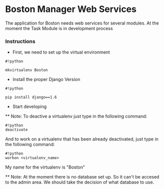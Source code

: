 # Boston Manager Web Services #

The application for Boston needs web services for several modules. At the moment the Task Module is in development process 

### Instructions ###

* First, we need to set up the virtual environment
```
#!python

mkvirtualenv Boston
```

* Install the proper Django Version
```
#!python

pip install django==1.6
```

* Start developing


** Note: To deactive a virtualenv just type in the following command:
```
#!python
deactivate
```

And to work on a virtualenv that has been already deactivated, just type in the following command:
```
#!python
workon <virtualenv_name>
```
My name for the virtualenv is "Boston"

** Note: At the moment there is no database set up. So it can't be accesed to the admin area. We should take the decision of what database to use.